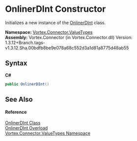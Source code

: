 # OnlinerDInt Constructor 
 

Initializes a new instance of the <a href="T_Vortex_Connector_ValueTypes_OnlinerDInt.md">OnlinerDInt</a> class.

**Namespace:**&nbsp;<a href="N_Vortex_Connector_ValueTypes.md">Vortex.Connector.ValueTypes</a><br />**Assembly:**&nbsp;Vortex.Connector (in Vortex.Connector.dll) Version: 1.3.12+Branch.tags-v1.3.12.Sha.00bdfb8be9e078a68c552d3a1d81a8775d48ab55

## Syntax

**C#**<br />
``` C#
public OnlinerDInt()
```


## See Also


#### Reference
<a href="T_Vortex_Connector_ValueTypes_OnlinerDInt.md">OnlinerDInt Class</a><br /><a href="Overload_Vortex_Connector_ValueTypes_OnlinerDInt__ctor.md">OnlinerDInt Overload</a><br /><a href="N_Vortex_Connector_ValueTypes.md">Vortex.Connector.ValueTypes Namespace</a><br />